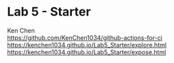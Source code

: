 # Lab 5 - Starter
Ken Chen\
https://github.com/KenChen1034/github-actions-for-ci \
https://kenchen1034.github.io/Lab5_Starter/explore.html \
https://kenchen1034.github.io/Lab5_Starter/expose.html
